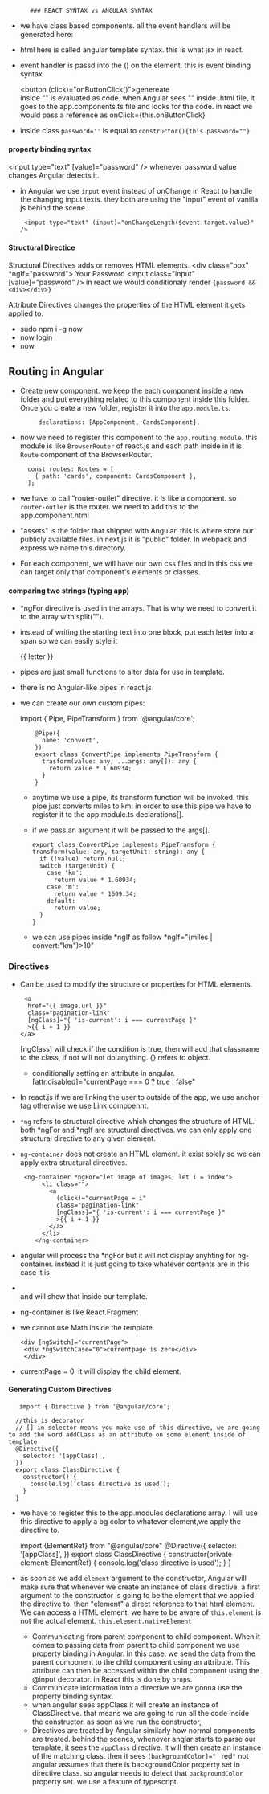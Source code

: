           ### REACT SYNTAX vs ANGULAR SYNTAX

- we have class based components. all the event handlers will be generated here:
- html here is called angular template syntax. this is what jsx in react.
- event handler is passd into the () on the element. this is event binding syntax
           <div><button (click)="onButtonClick()">genereate</button></div>
    inside "" is evaluated as code. when Angular sees "" inside .html file, it goes to the app.components.ts file and looks for the code.  in react we would pass a reference as onClick={this.onButtonClick} 
    
- inside class `password=''` is equal to `constructor(){this.password=""}`
#### property binding syntax
  <input type="text" [value]="password" />
   whenever password value changes Angular detects it. 
- in Angular we use `input` event instead of onChange in React to handle the changing input texts. they both are using the "input" event of vanilla js behind the scene.

       <input type="text" (input)="onChangeLength($event.target.value)" />
       
#### Structural Directice
Structural Directives adds or removes HTML elements. 
      <div class="box" *ngIf="password">
        <label>Your Password</label>
        <input class="input" [value]="password" />
      </div>
in react we would conditionaly render `{password && <div></div>}`

Attribute Directives changes the properties of the HTML element it gets applied to. 

- sudo npm i -g now 
- now login
- now 

## Routing in Angular

- Create new component. we keep the each component inside a new folder and put everything related to this component inside this folder. Once you create a new folder, register it into the `app.module.ts`. 

           declarations: [AppComponent, CardsComponent],
- now we need to register this component to the `app.routing.module`. this module is like `BrowserRouter` of react.js and each path inside in it is `Route` component of the BrowserRouter.

        const routes: Routes = [
          { path: 'cards', component: CardsComponent },
        ];

- we have to call "router-outlet" directive. it is like a component. so `router-outler` is the router. we need to add this to the app.component.html


- "assets" is the folder that shipped with Angular. this is where store our publicly available files. in next.js it is "public" folder. In webpack and express we name this directory.

- For each component, we will have our own css files and in this css we can target only that component's elements or classes. 

#### comparing two strings (typing app)
- *ngFor directive is used in the arrays. That is why we need to convert it to the array with split(""). 
- instead of writing the starting text into one block, put each letter into a span so we can easily style it
   
     <p class="has-text-centered">
        <span
          [class]="compare(letter, enteredText[i])"
          *ngFor="let letter of randomText.split(''); let i = index"
        >
          {{ letter }}
        </span>
      </p>
      
- pipes are just small functions to alter data for use in template.
- there is no Angular-like pipes in react.js
- we can create our own custom pipes:
  
  import { Pipe, PipeTransform } from '@angular/core';

          @Pipe({
            name: 'convert',
          })
          export class ConvertPipe implements PipeTransform {
            trasform(value: any, ...args: any[]): any {
              return value * 1.60934;
            }
          }
  - anytime we use a pipe, its transform function will be invoked. this pipe just converts miles to km. in order to use this pipe we have to register it to the app.module.ts declarations[].
  - if we pass an argument it will be passed to the args[]. 
  
        export class ConvertPipe implements PipeTransform {
        transform(value: any, targetUnit: string): any {
          if (!value) return null;
          switch (targetUnit) {
            case 'km':
              return value * 1.60934;
            case 'm':
              return value * 1609.34;
            default:
              return value;
          }
        }
        
   - we can use pipes inside *ngIf as follow
        *ngIf="(miles | convert:"km")>10"

### Directives

- Can be used to modify the structure or properties for HTML elements. 
       
       <a
        href="{{ image.url }}"
        class="pagination-link"
        [ngClass]="{ 'is-current': i === currentPage }"
        >{{ i + 1 }}
      </a>
      
  [ngClass] will check if the condition is true, then will add that classname to the class, if not will not do anything. {} refers to object. 
  - conditionally setting an attribute in angular.
          [attr.disabled]="currentPage === 0 ? true : false"

- In react.js if we are linking the user to outside of the app, we use anchor tag otherwise we use Link compoennt.
- `*ng` refers to structural directive which changes the structure of HTML. both *ngFor and *ngIf are structural directives. we can only apply one structural directive to any given element. 
- `ng-container` does not create an HTML element. it exist solely so we can apply extra structural directives. 

       <ng-container *ngFor="let image of images; let i = index">
            <li class="">
              <a
                (click)="currentPage = i"
                class="pagination-link"
                [ngClass]="{ 'is-current': i === currentPage }"
                >{{ i + 1 }}
              </a>
            </li>
          </ng-container>
          
 - angular will process the *ngFor but it will not display anyhting for ng-container. instead it is just going to take whatever contents are in this case it is <li></li> and will show that inside our template. 
 - ng-container is like React.Fragment
 - we cannot use Math inside the template.
 
       <div [ngSwitch]="currentPage">
        <div *ngSwitchCase="0">currentpage is zero</div>
        </div>
 - currentPage = 0, it will display the child element. 
 
 #### Generating Custom Directives
 
       import { Directive } from '@angular/core';

      //this is decorator
      // [] in selector means you make use of this directive, we are going to add the word addCLass as an attribute on some element inside of template
      @Directive({
        selector: '[appClass]',
      })
      export class ClassDirective {
        constructor() {
          console.log('class directive is used');
        }
      }
      
  - we have to register this to the app.modules declarations array. I will use this directive to apply a bg color to whatever element,we apply the directive to.
     
      import {ElementRef} from "@angular/core"
      @Directive({
        selector: '[appClass]',
      })
      export class ClassDirective {
        constructor(private element: ElementRef) {
          console.log('class directive is used');
        }
      }

- as soon as we add `element` argument to the constructor, Angular will make sure that whenever we create an instance of class directive, a first argument to the constructor is going to be the element that we applied the directive to. then "element" a direct reference to that html element. We can access a HTML element. 
   we have to be aware of `this.element` is not the actual element. 
   `this.element.nativeElement` 
   
  - Communicating from parent component to child component.
   When it comes to passing data from parent to child component we use property binding in Angular. In this case, we send the data from the parent component to the child component using an attribute. This attribute can then be accessed within the child component using the @input decorator. in React this is done by `props`.
   - Communicate information into a directive we are gonna use the property binding syntax.
   - when angular sees appClass it will create an instance of ClassDirective. that means we are going to run all the code inside the constructor. as soon as we run the constructor, 
   - Directives are treated by Angular similarly how normal components are treated. behind the scenes, whenever anglar starts to parse our template, it sees the `appClass` directive. it will then create an instance of the matching class. then it sees
   `[backgroundColor]=" ` red`"` not angular assumes that there is backgroundColor property set in directive class. so angular needs to detect that `backgroundColor` property set. we use a feature of typescript.
   



